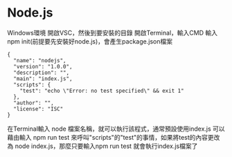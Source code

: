 # Node.js

Windows環境
開啟VSC，然後到要安裝的目錄
開啟Terminal，輸入CMD
輸入npm init(前提要先安裝好node.js)，會產生package.json檔案

```
{
  "name": "nodejs",
  "version": "1.0.0",
  "description": "",
  "main": "index.js",
  "scripts": {
    "test": "echo \"Error: no test specified\" && exit 1"
  },
  "author": "",
  "license": "ISC"
}
```

在Terminal輸入 node 檔案名稱，就可以執行該程式，通常預設使用index.js
可以藉由輸入 npm run test 來呼叫"scripts"的"test"的事情，如果將test的內容更改為 node index.js，那麼只要輸入npm run test 就會執行index.js檔案了